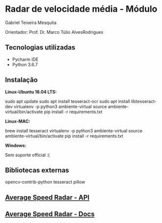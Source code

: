 # Radar de velocidade média - Módulo

Gabriel Teixeira Mesquita

Orientador: Prof. Dr. Marco Túlio AlvesRodrigues

## Tecnologias utilizadas
* Pycharm IDE
* Python 3.6.7

## Instalação

<b>Linux-Ubuntu 18.04 LTS:</b>

sudo apt update
sudo apt install tesseract-ocr
sudo apt install libtesseract-dev
virtualenv -p python3 ambiente-virtual
source ambiente-virtual/bin/activate
pip install -r requirements.txt

<b>Linux-MAC:</b>

brew install tesseract
virtualenv -p python3 ambiente-virtual
source ambiente-virtual/bin/activate
pip install -r requirements.txt

<b>Windows:</b>

Sem suporte official :(

## Bibliotecas externas

opencv-contrib-python
tesseract
pillow

## [Average Speed Radar - API](https://github.com/fnoquiq/average_speed_radar-central_api)
## [Average Speed Radar - Docs](https://github.com/fnoquiq/average_speed_radar-docs)
